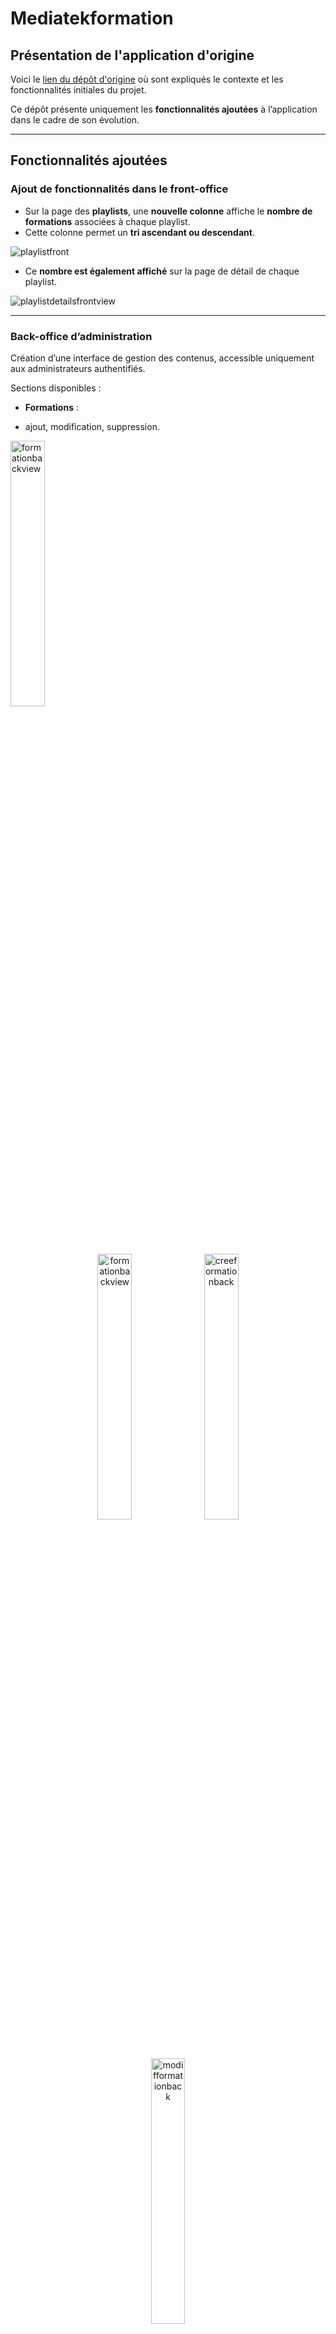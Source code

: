 # Mediatekformation

## Présentation de l'application d'origine

Voici le [lien du dépôt d'origine](https://github.com/CNED-SLAM/mediatekformation) où sont expliqués le contexte et les fonctionnalités initiales du projet.

Ce dépôt présente uniquement les **fonctionnalités ajoutées** à l’application dans le cadre de son évolution.

---

## Fonctionnalités ajoutées

### Ajout de fonctionnalités dans le front-office

- Sur la page des **playlists**, une **nouvelle colonne** affiche le **nombre de formations** associées à chaque playlist.
- Cette colonne permet un **tri ascendant ou descendant**.

![playlistfront](https://github.com/user-attachments/assets/bf49969e-db32-4ad6-b165-11b8314956cf)
  
- Ce **nombre est également affiché** sur la page de détail de chaque playlist.

![playlistdetailsfrontview](https://github.com/user-attachments/assets/f1d6f3a7-696f-491e-b10c-772cbc8112a2)

---

### Back-office d’administration

Création d’une interface de gestion des contenus, accessible uniquement aux administrateurs authentifiés.

Sections disponibles :

- **Formations** :

- ajout, modification, suppression.
<img src="https://github.com/user-attachments/assets/503ff3e0-ece8-40e6-bbf8-c62d7fc4c6d7" alt="formationbackview" width="33%">
<p align="center">
  <img src="https://github.com/user-attachments/assets/503ff3e0-ece8-40e6-bbf8-c62d7fc4c6d7" alt="formationbackview" width="33%">
  <img src="https://github.com/user-attachments/assets/64391a0a-120a-43bd-8a86-d7095a034963" alt="creeformationback" width="33%">
  <img src="https://github.com/user-attachments/assets/f3c4474f-b614-405d-93c8-84f1825fb647" alt="modifformationback" width="33%">
</p>



- **Playlists** : ajout, modification, suppression (uniquement si aucune formation liée).

-- ***Ajout***
[ajout](https://github.com/user-attachments/assets/8bd14333-baa2-4eda-b363-31791ef7ce27)

-- ***Modification***
[modif](https://github.com/user-attachments/assets/59998baa-7a91-4eb0-aed5-f0b8bd1e5d80)

-- ***Suppression***
[suppr](https://github.com/user-attachments/assets/5c6fd87e-30cd-4634-ac28-612d44a5cbf2" alt="playlistbackmodif)

- **Catégories** : ajout, modification, suppression (uniquement si aucune formation liée).
  
![categorieviewback](https://github.com/user-attachments/assets/159e1622-f8e0-4531-a782-72ada996d285)

L’affichage du back-office reprend la structure du front.

---

### Accès administrateur

- Mise en place d’une page de connexion sécurisée pour accéder au **back-office**.
  
  ![loginbackview](https://github.com/user-attachments/assets/591b460d-800f-480f-a856-74ba23134dfc)

- Une fois connecté, un **bouton "Centre d’administration"** apparaît dans l’interface front pour accéder facilement au back.
- Déconnexion possible à tout moment, depuis n’importe quelle page.
  
  ![frontbuttonsview](https://github.com/user-attachments/assets/65818de9-42e2-4b37-a94b-c0228ea8e6da)


---

### Démo en ligne

L’application peut être consultée à l’adresse suivante :  
👉 [https://mediatekformation.alwaysdata.net](https://mediatekformation.alwaysdata.net)

> Les identifiants d’accès à l’espace administrateur ne sont malheureusement pas disponibles.

---

### Documentation intégrée

Un lien vers la **documentation technique de l’application** est disponible dans le site :
👉 [Consulter la documentation](https://mediatekformation.alwaysdata.net/documentation)

---

## Installation et utilisation en local

### Prérequis

- PHP ≥ 8.1  
- Symfony CLI  
- Composer  
- MySQL  
- Serveur local (Wamp, Xampp ou autre)  
- Navigateur web 

---

### Installation avec Git (recommandé)

#### 1. Cloner le dépôt
```bash
git clone https://github.com/votre-utilisateur/mediatekformation.git
cd mediatekformation
```

#### 2. Installer les dépendances PHP
```bash
composer install
```

#### 3. Copier le fichier d’environnement
```bash
cp .env .env.local
```

### Configuration de la base de données

#### 1. Créer une base de données MySQL (ex : mediatekformation).

#### 2. Dans .env.local, configurer la variable DATABASE_URL :
```bash
DATABASE_URL="mysql://utilisateur:motdepasse@127.0.0.1:3306/mediatekformation"
```

#### 3. Lancer les commandes suivantes :
```bash
php bin/console doctrine:database:create
php bin/console doctrine:migrations:migrate
php bin/console doctrine:fixtures:load
```

### Lancer l'application
```bash
symfony server:start
```

Rendez-vous ensuite sur [https://127.0.0.1:8000](https://127.0.0.1:8000/)

### Installation alternative via fichier ZIP

#### 1. Vérifier que Composer, Git et Wampserver (ou équivalent) sont installés sur votre machine.

#### 2. Télécharger le projet au format ZIP depuis GitHub et le décompresser dans le dossier www de Wamp.

#### 3. Renommer le dossier en mediatekformation.

#### 4. Ouvrir une fenêtre de commande (en tant qu'administrateur), aller dans le dossier du projet :
```bash
cd C:\wamp64\www\mediatekformation
composer install
```

#### 5. Créer la base de données mediatekformation via phpMyAdmin (utilisateur root sans mot de passe par défaut).

#### 6. Importer le fichier mediatekformation.sql présent à la racine du projet.

#### 7. Si nécessaire, configurer les accès dans le fichier .env :
```bash
DATABASE_URL="mysql://root:@127.0.0.1:3306/mediatekformation"
```

#### 8. Ouvrir l'application dans un navigateur à l'adresse suivante :
👉 http://localhost/mediatekformation/public/index.php

